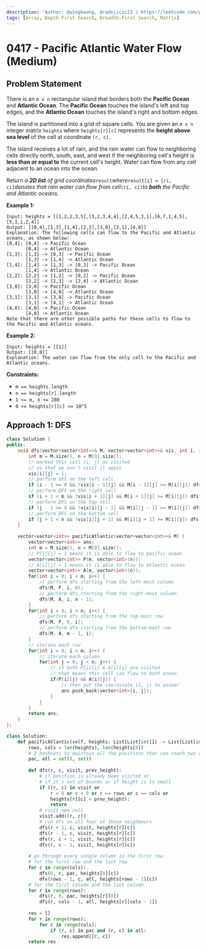 ```yaml
---
description: 'Author: @wingkwong, @radojicic23 | https://leetcode.com/problems/pacific-atlantic-water-flow/'
tags: [Array, Depth-First Search, Breadth-First Search, Matrix]
---
```


# 0417 - Pacific Atlantic Water Flow (Medium) 

## Problem Statement

There is an `m x n` rectangular island that borders both the **Pacific Ocean** and **Atlantic Ocean**. The **Pacific Ocean** touches the island's left and top edges, and the **Atlantic Ocean** touches the island's right and bottom edges.

The island is partitioned into a grid of square cells. You are given an `m x n` integer matrix `heights` where `heights[r][c]` represents the **height above sea level** of the cell at coordinate `(r, c)`.

The island receives a lot of rain, and the rain water can flow to neighboring cells directly north, south, east, and west if the neighboring cell's height is **less than or equal to** the current cell's height. Water can flow from any cell adjacent to an ocean into the ocean.

Return *a **2D list** of grid coordinates*`result`*where*`result[i] = [ri, ci]`*denotes that rain water can flow from cell*`(ri, ci)`*to **both** the Pacific and Atlantic oceans*.

**Example 1:**

```
Input: heights = [[1,2,2,3,5],[3,2,3,4,4],[2,4,5,3,1],[6,7,1,4,5],[5,1,1,2,4]]
Output: [[0,4],[1,3],[1,4],[2,2],[3,0],[3,1],[4,0]]
Explanation: The following cells can flow to the Pacific and Atlantic oceans, as shown below:
[0,4]: [0,4] -> Pacific Ocean 
       [0,4] -> Atlantic Ocean
[1,3]: [1,3] -> [0,3] -> Pacific Ocean 
       [1,3] -> [1,4] -> Atlantic Ocean
[1,4]: [1,4] -> [1,3] -> [0,3] -> Pacific Ocean 
       [1,4] -> Atlantic Ocean
[2,2]: [2,2] -> [1,2] -> [0,2] -> Pacific Ocean 
       [2,2] -> [2,3] -> [2,4] -> Atlantic Ocean
[3,0]: [3,0] -> Pacific Ocean 
       [3,0] -> [4,0] -> Atlantic Ocean
[3,1]: [3,1] -> [3,0] -> Pacific Ocean 
       [3,1] -> [4,1] -> Atlantic Ocean
[4,0]: [4,0] -> Pacific Ocean 
       [4,0] -> Atlantic Ocean
Note that there are other possible paths for these cells to flow to the Pacific and Atlantic oceans.
```

**Example 2:**

```
Input: heights = [[1]]
Output: [[0,0]]
Explanation: The water can flow from the only cell to the Pacific and Atlantic oceans.
```

**Constraints:**

- `m == heights.length`
- `n == heights[r].length`
- `1 <= m, n <= 200`
- `0 <= heights[r][c] <= 10^5`

## Approach 1: DFS

<Tabs>
<TabItem value="cpp" label="C++">
<SolutionAuthor name="@wingkwonmg"/>

```cpp
class Solution {
public:
    void dfs(vector<vector<int>>& M, vector<vector<int>>& vis, int i, int j) {
        int m = M.size(), n = M[0].size();
        // marked this cell (i, j) as visited
        // so that we won't visit it again
        vis[i][j] = 1;
        // perform DFS on the left cell
        if (i - 1 >= 0 && !vis[i - 1][j] && M[i - 1][j] >= M[i][j]) dfs(M, vis, i - 1, j);
        // perform DFS on the right cell
        if (i + 1 < m && !vis[i + 1][j] && M[i + 1][j] >= M[i][j]) dfs(M, vis, i + 1, j);
        // perform DFS on the top cell
        if (j - 1 >= 0 && !vis[i][j - 1] && M[i][j - 1] >= M[i][j]) dfs(M, vis, i, j - 1);
        // perform DFS on the bottom cell
        if (j + 1 < n && !vis[i][j + 1] && M[i][j + 1] >= M[i][j]) dfs(M, vis, i, j + 1);
    }
    
    vector<vector<int>> pacificAtlantic(vector<vector<int>>& M) {
        vector<vector<int>> ans;
        int m = M.size(), n = M[0].size();
        // P[i][j] = 1 means it is able to flow to pacific ocean
        vector<vector<int>> P(m, vector<int>(n));
        // A[i][j] = 1 means it is able to flow to atlantic ocean
        vector<vector<int>> A(m, vector<int>(n));
        for(int i = 0; i < m; i++) {
            // perform dfs starting from the left-most column 
            dfs(M, P, i, 0);
            // perform dfs starting from the right-most column 
            dfs(M, A, i, n - 1);
        }
        for(int i = 0; i < n; i++) {
            // perform dfs starting from the top-most row
            dfs(M, P, 0, i);
            // perform dfs starting from the bottom-most row
            dfs(M, A, m - 1, i);
        }
        // iterate each row
        for(int i = 0; i < m; i++) {
            // iterate each column
            for(int j = 0; j < n; j++) {
                // if both P[i][j] & A[i][j] are visited
                // that means this cell can flow to both ocean
                if(P[i][j] && A[i][j]) {
                    // then put the coordinate (i, j) to answer
                    ans.push_back(vector<int>{i, j});
                }
            }
        }
        return ans;
    }
};
```

</TabItem>

<TabItem value="python" label="Python">
<SolutionAuthor name="@radojicic23"/>

```python
class Solution:
    def pacificAtlantic(self, heights: List[List[int]]) -> List[List[int]]:
        rows, cols = len(heights), len(heights[0]) 
        # 2 hashsets to maintain all the positions that can reach two oceans
        pac, atl = set(), set() 
        
        def dfs(r, c, visit, prev_height):
            # if position is already been visited or 
            # if it's out of bounds or if height is to small
            if ((r, c) in visit or 
                r < 0 or c < 0 or r == rows or c == cols or
                heights[r][c] < prev_height): 
                return
            # visit new cell
            visit.add((r, c)) 
            # run dfs on all four of those neighbours
            dfs(r + 1, c, visit, heights[r][c])
            dfs(r - 1, c, visit, heights[r][c])
            dfs(r, c + 1, visit, heights[r][c])   
            dfs(r, c - 1, visit, heights[r][c])         
        
        # go through every single column in the first row
        # for the first row and the last row
        for c in range(cols): 
            dfs(0, c, pac, heights[0][c])
            dfs(rows - 1, c, atl, heights[rows - 1][c])
        # for the first column and the last column
        for r in range(rows): 
            dfs(r, 0, pac, heights[r][0])
            dfs(r, cols - 1, atl, heights[r][cols - 1])
        
        res = []
        for r in range(rows):
            for c in range(cols):
                if (r, c) in pac and (r, c) in atl:
                    res.append([r, c])
        return res
```

</TabItem>
</Tabs>
